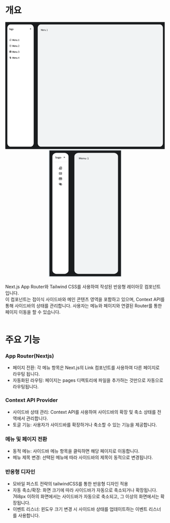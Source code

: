 # 개요

<div style="text-align:center;">
<img src="./public/s1.png" width="550" height="400" title="dev"/>

<img src="./public/s2.png" width="230" height="400" title="dev"/>
</div>
 <br />
Next.js App Router와 Tailwind CSS를 사용하여 작성된 반응형 레이아웃 컴포넌트입니다. <br />
이 컴포넌트는 접이식 사이드바와 메인 콘텐츠 영역을 포함하고 있으며, Context API를 통해 사이드바의 상태를 관리합니다. 사용자는 메뉴와 페이지와 연결된 Router를 통한 페이지 이동을 할 수 있습니다. <br /> <br />

# 주요 기능

### App Router(Nextjs)

- 페이지 전환: 각 메뉴 항목은 Next.js의 Link 컴포넌트를 사용하여 다른 페이지로 라우팅 됩니다.
- 자동화된 라우팅: 페이지는 pages 디렉토리에 파일을 추가하는 것만으로 자동으로 라우팅됩니다.

### Context API Provider

- 사이드바 상태 관리: Context API를 사용하여 사이드바의 확장 및 축소 상태를 전역에서 관리합니다.
- 토글 기능: 사용자가 사이드바를 확장하거나 축소할 수 있는 기능을 제공합니다.

### 메뉴 및 페이지 전환

- 동적 메뉴: 사이드바 메뉴 항목을 클릭하면 해당 페이지로 이동합니다.
- 메뉴 제목 변경: 선택된 메뉴에 따라 사이드바의 제목이 동적으로 변경됩니다.

### 반응형 디자인

- 모바일 퍼스트 전략의 tailwindCSS를 통한 반응형 디자인 적용
- 자동 축소/확장: 화면 크기에 따라 사이드바가 자동으로 축소되거나 확장됩니다. 768px 이하의 화면에서는 사이드바가 자동으로 축소되고, 그 이상의 화면에서는 확장됩니다.
- 이벤트 리스너: 윈도우 크기 변경 시 사이드바 상태를 업데이트하는 이벤트 리스너를 사용합니다.
